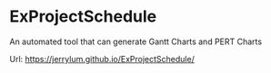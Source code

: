 # ExProjectSchedule
An automated tool that can generate Gantt Charts and PERT Charts

Url: https://jerrylum.github.io/ExProjectSchedule/
